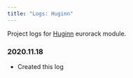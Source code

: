 ```yaml
---
title: "Logs: Huginn"
---
```


Project logs for [Huginn](/things/huginn) eurorack module.

### 2020.11.18

* Created this log
